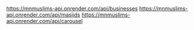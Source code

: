 https://mnmuslims-api.onrender.com/api/businesses
https://mnmuslims-api.onrender.com/api/masjids
https://mnmuslims-api.onrender.com/api/carousel
